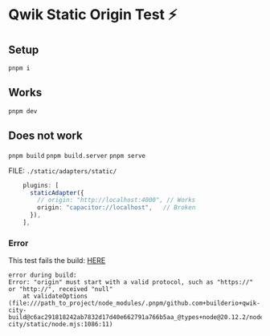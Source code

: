 # Qwik Static Origin Test ⚡️

## Setup
`pnpm i`

## Works

`pnpm dev`

## Does not work

`pnpm build`
`pnpm build.server`
`pnpm serve`

FILE: `./static/adapters/static/`
```ts
    plugins: [
      staticAdapter({
        // origin: "http://localhost:4000", // Works
        origin: "capacitor://localhost",   // Broken
      }),
    ],
```

### Error

This test fails the build: [HERE](https://github.com/BuilderIO/qwik/blob/fd2ccbd641c12afce90ec45696c9d598cd4a34d7/packages/qwik-city/static/main-thread.ts#L239)

```log
error during build:
Error: "origin" must start with a valid protocol, such as "https://" or "http://", received "null"
    at validateOptions (file:///path_to_project/node_modules/.pnpm/github.com+builderio+qwik-city-build@c6ac291818242ab7832d17d40e662791a766b5aa_@types+node@20.12.2/node_modules/@builder.io/qwik-city/static/node.mjs:1086:11)
```